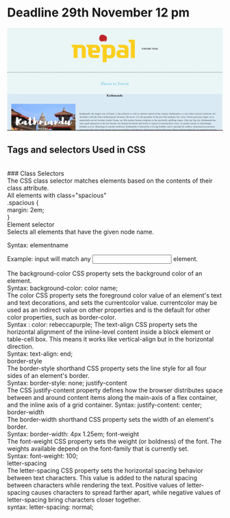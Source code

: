 # Deadline 29th November 12 pm<br>
![](ss.png)
<br>
## Tags and selectors Used in CSS
<br>
### Class Selectors<br>
The CSS class selector matches elements based on the contents of their class attribute.<br>
 All elements with class="spacious" <br>
.spacious {<br>
  margin: 2em;<br>
  }<br>
  Element selector<br>
Selects all elements that have the given node name.<br>

Syntax: elementname<br>

Example: input will match any <input> element.<br>

The background-color CSS property sets the background color of an element.<br>
Syntax: background-color: color name;<br>
The color CSS property sets the foreground color value of an element's text and text decorations, and sets the currentcolor value. currentcolor may be used as an indirect value on other properties and is the default for other color properties, such as border-color.<br>
Syntax : color: rebeccapurple;
The text-align CSS property sets the horizontal alignment of the inline-level content inside a block element or table-cell box. This means it works like vertical-align but in the horizontal direction.<br>
Syntax: text-align: end;<br>
border-style<br>
The border-style shorthand CSS property sets the line style for all four sides of an element's border.<br>
Syntax: border-style: none;
justify-content<br>
The CSS justify-content property defines how the browser distributes space between and around content items along the main-axis of a flex container, and the inline axis of a grid container.
Syntax: justify-content: center; <br>
border-width<br>
The border-width shorthand CSS property sets the width of an element's border.<br>
Syntax: border-width: 4px 1.25em;
font-weight<br>
The font-weight CSS property sets the weight (or boldness) of the font. The weights available depend on the font-family that is currently set.<br>
Syntax: font-weight: 100;<br>
letter-spacing<br>
The letter-spacing CSS property sets the horizontal spacing behavior between text characters. This value is added to the natural spacing between characters while rendering the text. Positive values of letter-spacing causes characters to spread farther apart, while negative values of letter-spacing bring characters closer together.<br>
syntax: letter-spacing: normal;<br>
